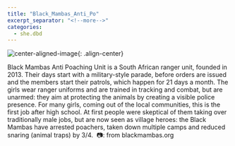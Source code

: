 ```yaml
---
title: "Black_Mambas_Anti_Po"
excerpt_separator: "<!--more-->"
categories:
  - she.dbd
---
```



![center-aligned-image](https://cdn.pixabay.com/photo/2020/10/26/16/56/man-5687861_1280.png){: .align-center}

Black Mambas Anti Poaching Unit is a South African ranger unit, founded in 2013. Their days start with a military-style parade, before orders are issued and the members start their patrols, which happen for 21 days a month. The girls wear ranger uniforms and are trained in tracking and combat, but are unarmed: they aim at protecting the animals by creating a visible police presence. For many girls, coming out of the local communities, this is the first job after high school. At first people were skeptical of them taking over traditionally male jobs, but are now seen as village heroes: the Black Mambas have arrested poachers, taken down multiple camps and reduced snaring (animal traps) by 3/4.⁠
⁠
📷: from blackmambas.org⁠

